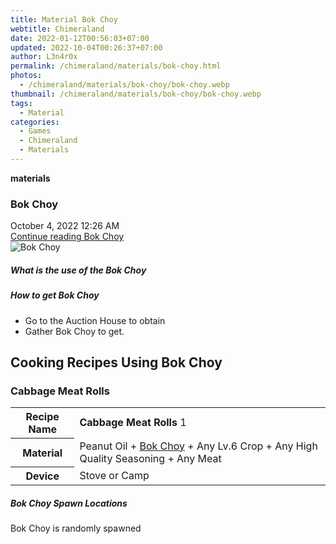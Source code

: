 ```yaml
---
title: Material Bok Choy
webtitle: Chimeraland
date: 2022-01-12T00:56:03+07:00
updated: 2022-10-04T00:26:37+07:00
author: L3n4r0x
permalink: /chimeraland/materials/bok-choy.html
photos:
  - /chimeraland/materials/bok-choy/bok-choy.webp
thumbnail: /chimeraland/materials/bok-choy/bok-choy.webp
tags:
  - Material
categories:
  - Games
  - Chimeraland
  - Materials
---
```


<section id="bootstrap-wrapper">
  <link
    rel="stylesheet"
    href="https://cdn.statically.io/gh/dimaslanjaka/Web-Manajemen/40ac3225/css/bootstrap-4.5-wrapper.css"
  />
  <div
    class="row g-0 border rounded overflow-hidden flex-md-row mb-4 shadow-sm position-relative"
  >
    <div class="col p-4 d-flex flex-column position-static">
      <strong class="d-inline-block mb-2 text-success">materials</strong>
      <h3 class="mb-0">Bok Choy</h3>
      <div class="mb-1 text-muted">October 4, 2022 12:26 AM</div>
      <a
        href="/chimeraland/materials/bok-choy.html"
        class="stretched-link d-none"
        >Continue reading Bok Choy</a
      >
    </div>
    <div class="col-auto d-none d-lg-block">
      <img src="/chimeraland/materials/bok-choy/bok-choy.webp" alt="Bok Choy" />
    </div>
  </div>
  <div class="row">
    <div class="col-lg-6 col-12 mb-2">
      <div class="card">
        <div class="card-body">
          <h5 class="card-title">What is the use of the Bok Choy</h5>
          <div class="card-text"><ul></ul></div>
        </div>
      </div>
    </div>
    <div class="col-lg-6 col-12 mb-2">
      <div class="card">
        <div class="card-body">
          <h5 class="card-title">How to get Bok Choy</h5>
          <div class="card-text">
            <ul>
              <li>Go to the Auction House to obtain</li>
              <li>Gather Bok Choy to get.</li>
            </ul>
          </div>
        </div>
      </div>
    </div>
    <div class="col-12 mb-2">
      <h2 id="cookable">Cooking Recipes Using Bok Choy</h2>
      <div id="recipe-cabbage-meat-rolls">
        <h3 id="item-cabbage-meat-rolls">Cabbage Meat Rolls</h3>
        <div class="mb-2">
          <table class="table">
            <tr>
              <th>Recipe Name</th>
              <td><b>Cabbage Meat Rolls</b> 1</td>
            </tr>
            <tr>
              <th>Material</th>
              <td>
                Peanut Oil<span> + </span
                ><a
                  class="text-decoration-none"
                  href="/chimeraland/materials/bok-choy.html"
                  >Bok Choy</a
                ><span> + </span>Any Lv.6 Crop<span> + </span>Any High Quality
                Seasoning<span> + </span>Any Meat
              </td>
            </tr>
            <tr>
              <th>Device</th>
              <td>Stove or Camp</td>
            </tr>
          </table>
        </div>
      </div>
    </div>
    <div class="col-12 mb-2">
      <h5>Bok Choy Spawn Locations</h5>
      <p>Bok Choy is randomly spawned</p>
    </div>
  </div>
</section>